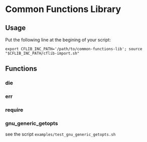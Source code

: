 Common Functions Library
========================

## Usage

Put the following line at the begining of your script:

    export CFLIB_INC_PATH='/path/to/common-functions-lib'; source "$CFLIB_INC_PATH/cflib-import.sh"
    
## Functions

### die
### err
### require
### gnu_generic_getopts

see the script `examples/test_gnu_generic_getopts.sh`


